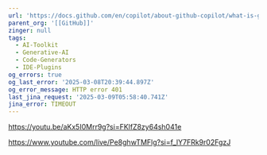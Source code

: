 ```yaml
---
url: 'https://docs.github.com/en/copilot/about-github-copilot/what-is-github-copilot'
parent_org: '[[GitHub]]'
zinger: null
tags:
  - AI-Toolkit
  - Generative-AI
  - Code-Generators
  - IDE-Plugins
og_errors: true
og_last_error: '2025-03-08T20:39:44.897Z'
og_error_message: HTTP error 401
last_jina_request: '2025-03-09T05:58:40.741Z'
jina_error: TIMEOUT
---
```




https://youtu.be/aKx5I0Mrr9g?si=FKlfZ8zy64sh041e

https://www.youtube.com/live/Pe8ghwTMFlg?si=f_lY7FRk9r02FgzJ
